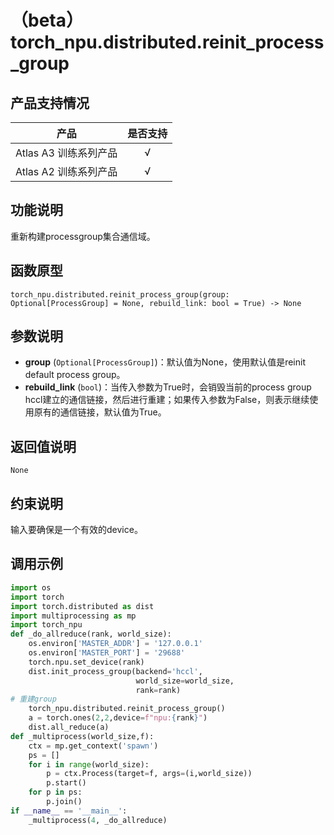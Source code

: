 # （beta）torch_npu.distributed.reinit_process_group
## 产品支持情况

| 产品                                                         | 是否支持 |
| ------------------------------------------------------------ | :------: |
|<term>Atlas A3 训练系列产品</term>            |    √     |
|<term>Atlas A2 训练系列产品</term>  | √   |

## 功能说明

重新构建processgroup集合通信域。

## 函数原型

```
torch_npu.distributed.reinit_process_group(group: Optional[ProcessGroup] = None, rebuild_link: bool = True) -> None
```

## 参数说明

- **group** (`Optional[ProcessGroup]`)：默认值为None，使用默认值是reinit default process group。
- **rebuild_link** (`bool`)：当传入参数为True时，会销毁当前的process group hccl建立的通信链接，然后进行重建；如果传入参数为False，则表示继续使用原有的通信链接，默认值为True。

## 返回值说明
`None`

## 约束说明

输入要确保是一个有效的device。


## 调用示例

```python
import os
import torch
import torch.distributed as dist
import multiprocessing as mp
import torch_npu
def _do_allreduce(rank, world_size):
    os.environ['MASTER_ADDR'] = '127.0.0.1'
    os.environ['MASTER_PORT'] = '29688'
    torch.npu.set_device(rank)
    dist.init_process_group(backend='hccl',
                            world_size=world_size,
                            rank=rank)
# 重建group
    torch_npu.distributed.reinit_process_group()
    a = torch.ones(2,2,device=f"npu:{rank}")
    dist.all_reduce(a)
def _multiprocess(world_size,f):
    ctx = mp.get_context('spawn')
    ps = []
    for i in range(world_size):
        p = ctx.Process(target=f, args=(i,world_size))
        p.start()
    for p in ps:
        p.join()
if __name__ == '__main__':
    _multiprocess(4, _do_allreduce)
```

